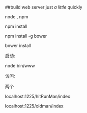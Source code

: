 ##build web server just *a little* quickly

node , npm

npm install

npm install -g bower

bower install


启动:

node bin/www

访问:

两个

localhost:1225/hitRunMan/index

localhost:1225/oldman/index